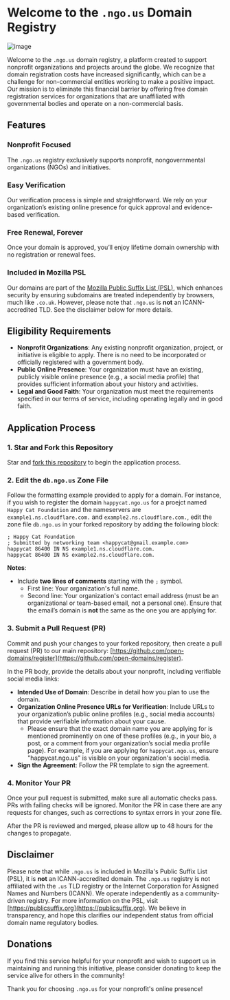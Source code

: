 # Welcome to the `.ngo.us` Domain Registry

![image](https://github.com/user-attachments/assets/fa5569d1-1c39-4b4e-b11e-6cafb4929bbd)

Welcome to the `.ngo.us` domain registry, a platform created to support nonprofit organizations and projects around the globe. We recognize that domain registration costs have increased significantly, which can be a challenge for non-commercial entities working to make a positive impact. Our mission is to eliminate this financial barrier by offering free domain registration services for organizations that are unaffiliated with governmental bodies and operate on a non-commercial basis.

## Features

### Nonprofit Focused
The `.ngo.us` registry exclusively supports nonprofit, nongovernmental organizations (NGOs) and initiatives.

### Easy Verification
Our verification process is simple and straightforward. We rely on your organization’s existing online presence for quick approval and evidence-based verification.

### Free Renewal, Forever
Once your domain is approved, you’ll enjoy lifetime domain ownership with no registration or renewal fees.

### Included in Mozilla PSL
Our domains are part of the [Mozilla Public Suffix List (PSL)](https://publicsuffix.org), which enhances security by ensuring subdomains are treated independently by browsers, much like `.co.uk`. However, please note that `.ngo.us` is **not** an ICANN-accredited TLD. See the disclaimer below for more details.

## Eligibility Requirements

- **Nonprofit Organizations**: Any existing nonprofit organization, project, or initiative is eligible to apply. There is no need to be incorporated or officially registered with a government body.
- **Public Online Presence**: Your organization must have an existing, publicly visible online presence (e.g., a social media profile) that provides sufficient information about your history and activities.
- **Legal and Good Faith**: Your organization must meet the requirements specified in our terms of service, including operating legally and in good faith.

## Application Process

### 1. Star and Fork this Repository
Star and [fork this repository](https://github.com/ngo-us/registry/fork) to begin the application process.

### 2. Edit the `db.ngo.us` Zone File
Follow the formatting example provided to apply for a domain. For instance, if you wish to register the domain `happycat.ngo.us` for a proejct named `Happy Cat Foundation` and the nameservers are `example1.ns.cloudflare.com.` and `example2.ns.cloudflare.com.`, edit the zone file `db.ngo.us` in your forked repository by adding the following block:

```
; Happy Cat Foundation
; Submitted by networking team <happycat@gmail.example.com>
happycat 86400 IN NS example1.ns.cloudflare.com.
happycat 86400 IN NS example2.ns.cloudflare.com.

```

**Notes**:
- Include **two lines of comments** starting with the `;` symbol.
  - First line: Your organization's full name.
  - Second line: Your organization's contact email address (must be an organizational or team-based email, not a personal one). Ensure that the email’s domain is **not** the same as the one you are applying for.

### 3. Submit a Pull Request (PR)
Commit and push your changes to your forked repository, then create a pull request (PR) to our main repository: [https://github.com/open-domains/register](https://github.com/open-domains/register). 

In the PR body, provide the details about your nonprofit, including verifiable social media links:

- **Intended Use of Domain**: Describe in detail how you plan to use the domain.
- **Organization Online Presence URLs for Verification**: Include URLs to your organization’s public online profiles (e.g., social media accounts) that provide verifiable information about your cause.  
  - Please ensure that the exact domain name you are applying for is mentioned prominently on one of these profiles (e.g., in your bio, a post, or a comment from your organization’s social media profile page). For example, if you are applying for `happycat.ngo.us`, ensure "happycat.ngo.us" is visible on your organization's social media.
- **Sign the Agreement**: Follow the PR template to sign the agreement.

### 4. Monitor Your PR
Once your pull request is submitted, make sure all automatic checks pass. PRs with failing checks will be ignored. Monitor the PR in case there are any requests for changes, such as corrections to syntax errors in your zone file.

After the PR is reviewed and merged, please allow up to 48 hours for the changes to propagate.

## Disclaimer

Please note that while `.ngo.us` is included in Mozilla's Public Suffix List (PSL), it is **not** an ICANN-accredited domain. The `.ngo.us` registry is not affiliated with the `.us` TLD registry or the Internet Corporation for Assigned Names and Numbers (ICANN). We operate independently as a community-driven registry. For more information on the PSL, visit [https://publicsuffix.org](https://publicsuffix.org). We believe in transparency, and hope this clarifies our independent status from official domain name regulatory bodies.

## Donations

If you find this service helpful for your nonprofit and wish to support us in maintaining and running this initiative, please consider donating to keep the service alive for others in the community!

Thank you for choosing `.ngo.us` for your nonprofit's online presence!
